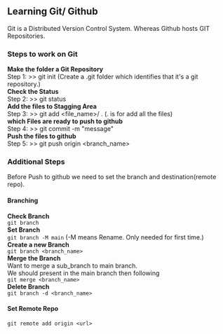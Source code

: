 ## Learning Git/ Github ##
Git is a Distributed Version Control System. Whereas Github hosts GIT Repositories.
### Steps to work on Git ###
**Make the folder a Git Repository**  
Step 1: >> git init (Create a .git folder which identifies that it's a git repository.)  
**Check the Status**  
Step 2: >> git status  
**Add the files to Stagging Area**  
Step 3: >> git add <file_name>/ . (. is for add all the files)  
**which Files are ready to push to github**  
Step 4: >> git commit -m "message"  
**Push the files to github**  
Step 5: >> git push origin <branch_name>  
  
### Additional Steps ###
Before Push to github we need to set the branch and destination(remote repo).  
#### Branching ####
**Check Branch**  
`git branch`  
**Set Branch**  
`git branch -M main` (-M means Rename. Only needed for first time.)  
**Create a new Branch**  
`git branch <branch_name>`  
**Merge the Branch**  
Want to merge a sub_branch to main branch.  
We should present in the main branch then following  
`git merge <branch_name>`  
**Delete Branch**  
`git branch -d <branch_name>`  
#### Set Remote Repo ####
`git remote add origin <url>`  